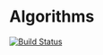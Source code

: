 # Algorithms
[![Build Status](https://travis-ci.org/peterzhu2118/algorithms.svg?branch=master)](https://travis-ci.org/peterzhu2118/algorithms)
